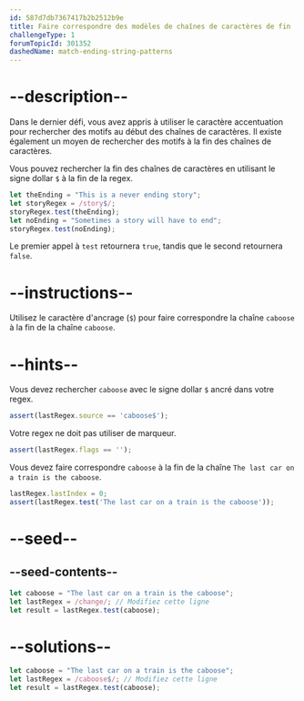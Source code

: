 ```yaml
---
id: 587d7db7367417b2b2512b9e
title: Faire correspondre des modèles de chaînes de caractères de fin
challengeType: 1
forumTopicId: 301352
dashedName: match-ending-string-patterns
---
```


# --description--

Dans le dernier défi, vous avez appris à utiliser le caractère accentuation pour rechercher des motifs au début des chaînes de caractères. Il existe également un moyen de rechercher des motifs à la fin des chaînes de caractères.

Vous pouvez rechercher la fin des chaînes de caractères en utilisant le signe dollar `$` à la fin de la regex.

```js
let theEnding = "This is a never ending story";
let storyRegex = /story$/;
storyRegex.test(theEnding);
let noEnding = "Sometimes a story will have to end";
storyRegex.test(noEnding);
```

Le premier appel à `test` retournera `true`, tandis que le second retournera `false`.

# --instructions--

Utilisez le caractère d'ancrage (`$`) pour faire correspondre la chaîne `caboose` à la fin de la chaîne `caboose`.

# --hints--

Vous devez rechercher `caboose` avec le signe dollar `$` ancré dans votre regex.

```js
assert(lastRegex.source == 'caboose$');
```

Votre regex ne doit pas utiliser de marqueur.

```js
assert(lastRegex.flags == '');
```

Vous devez faire correspondre `caboose` à la fin de la chaîne `The last car on a train is the caboose`.

```js
lastRegex.lastIndex = 0;
assert(lastRegex.test('The last car on a train is the caboose'));
```

# --seed--

## --seed-contents--

```js
let caboose = "The last car on a train is the caboose";
let lastRegex = /change/; // Modifiez cette ligne
let result = lastRegex.test(caboose);
```

# --solutions--

```js
let caboose = "The last car on a train is the caboose";
let lastRegex = /caboose$/; // Modifiez cette ligne
let result = lastRegex.test(caboose);
```
